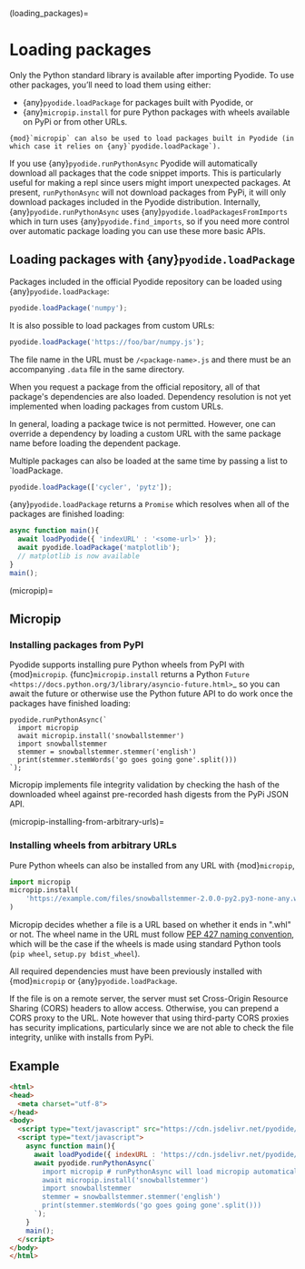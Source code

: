 (loading_packages)=
# Loading packages

Only the Python standard library is available after importing Pyodide.
To use other packages, you’ll need to load them using either:
 - {any}`pyodide.loadPackage` for packages built with Pyodide, or
 - {any}`micropip.install` for pure Python packages with wheels available on PyPi or
   from other URLs.

```{note}
{mod}`micropip` can also be used to load packages built in Pyodide (in
which case it relies on {any}`pyodide.loadPackage`).
```

If you use {any}`pyodide.runPythonAsync` Pyodide will automatically download all
packages that the code snippet imports. This is particularly useful for making a
repl since users might import unexpected packages. At present, `runPythonAsync`
will not download packages from PyPi, it will only download packages included in
the Pyodide distribution. Internally, {any}`pyodide.runPythonAsync` uses
{any}`pyodide.loadPackagesFromImports` which in turn uses
{any}`pyodide.find_imports`, so if you need more control over automatic package
loading you can use these more basic APIs.

## Loading packages with {any}`pyodide.loadPackage`

Packages included in the official Pyodide repository can be loaded using
{any}`pyodide.loadPackage`:
```js
pyodide.loadPackage('numpy');
```
It is also possible to load packages from custom URLs:
```js
pyodide.loadPackage('https://foo/bar/numpy.js');
```
The file name in the URL must be `/<package-name>.js` and there must be an
accompanying `.data` file in the same directory.

When you request a package from the official repository, all of that package's
dependencies are also loaded. Dependency resolution is not yet implemented when
loading packages from custom URLs.

In general, loading a package twice is not permitted. However, one can override
a dependency by loading a custom URL with the same package name before loading
the dependent package.

Multiple packages can also be loaded at the same time by passing a list to `loadPackage.
```js
pyodide.loadPackage(['cycler', 'pytz']);
```

{any}`pyodide.loadPackage` returns a `Promise` which resolves when all of the
packages are finished loading:
```javascript
async function main(){
  await loadPyodide({ 'indexURL' : '<some-url>' });
  await pyodide.loadPackage('matplotlib');
  // matplotlib is now available
}
main();
```

(micropip)=
## Micropip

### Installing packages from PyPI

Pyodide supports installing pure Python wheels from PyPI with {mod}`micropip`.
{func}`micropip.install` returns a Python `Future
<https://docs.python.org/3/library/asyncio-future.html>`_ so you can await the
future or otherwise use the Python future API to do work once the packages have
finished loading:

```pyodide
pyodide.runPythonAsync(`
  import micropip
  await micropip.install('snowballstemmer')
  import snowballstemmer
  stemmer = snowballstemmer.stemmer('english')
  print(stemmer.stemWords('go goes going gone'.split()))
`);
```

Micropip implements file integrity validation by checking the hash of the
downloaded wheel against pre-recorded hash digests from the PyPi JSON API.

(micropip-installing-from-arbitrary-urls)=

### Installing wheels from arbitrary URLs

Pure Python wheels can also be installed from any URL with {mod}`micropip`,
```py
import micropip
micropip.install(
    'https://example.com/files/snowballstemmer-2.0.0-py2.py3-none-any.whl'
)
```
Micropip decides whether a file is a URL based on whether it ends in ".whl" or not.
The wheel name in the URL must follow [PEP 427 naming
convention](https://www.python.org/dev/peps/pep-0427/#file-format), which will
be the case if the wheels is made using standard Python tools (`pip wheel`,
`setup.py bdist_wheel`).

All required dependencies must have been previously installed with {mod}`micropip`
or {any}`pyodide.loadPackage`.

If the file is on a remote server, the server must set Cross-Origin Resource Sharing
(CORS) headers to allow access. Otherwise, you can prepend a CORS proxy to the
URL. Note however that using third-party CORS proxies has security implications,
particularly since we are not able to check the file integrity, unlike with
installs from PyPi.


## Example

```html
<html>
<head>
  <meta charset="utf-8">
</head>
<body>
  <script type="text/javascript" src="https://cdn.jsdelivr.net/pyodide/v0.17.0/full/pyodide.js"></script>
  <script type="text/javascript">
    async function main(){
      await loadPyodide({ indexURL : 'https://cdn.jsdelivr.net/pyodide/v0.17.0/full/' });
      await pyodide.runPythonAsync(`
        import micropip # runPythonAsync will load micropip automatically
        await micropip.install('snowballstemmer')
        import snowballstemmer
        stemmer = snowballstemmer.stemmer('english')
        print(stemmer.stemWords('go goes going gone'.split()))
      `);
    }
    main();
  </script>
</body>
</html>
```
